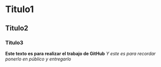 # Titulo1
## Titulo2
### Titulo3
**Este texto es para realizar el trabajo de GitHub**
*Y este es para recordar ponerlo en público y entregarlo*
